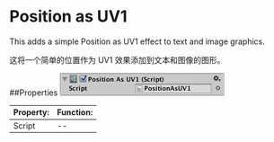 # Position as UV1

This adds a simple Position as UV1 effect to text and image graphics.

这将一个简单的位置作为 UV1 效果添加到文本和图像的图形。 

##Properties
![](Main/UI_PositionAsUV1Inspector.png)

| Property:	 | Function: |
| -- | -- |
| Script | -- |

